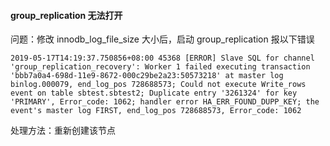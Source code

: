 #### group_replication 无法打开

问题：修改 innodb_log_file_size 大小后，启动 group_replication 报以下错误

```
2019-05-17T14:19:37.750856+08:00 45368 [ERROR] Slave SQL for channel 'group_replication_recovery': Worker 1 failed executing transaction 'bbb7a0a4-698d-11e9-8672-000c29be2a23:50573218' at master log binlog.000079, end_log_pos 728688573; Could not execute Write_rows event on table sbtest.sbtest2; Duplicate entry '3261324' for key 'PRIMARY', Error_code: 1062; handler error HA_ERR_FOUND_DUPP_KEY; the event's master log FIRST, end_log_pos 728688573, Error_code: 1062
```

处理方法：重新创建该节点
